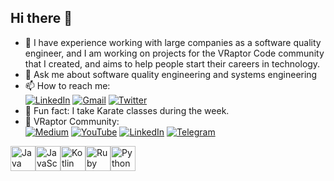 ## Hi there 👋

- 🔭 I have experience working with large companies as a software quality engineer, and I am working on projects for the VRaptor Code community that I created, and aims to help people start their careers in technology.
- 💬 Ask me about software quality engineering and systems engineering    
- 📫 How to reach me:  
[![LinkedIn](https://img.shields.io/badge/LinkedIn-0077B5?style=for-the-badge&logo=linkedin&logoColor=white)](https://www.linkedin.com/in/douglasmartinssantos/)
[![Gmail](https://img.shields.io/badge/Gmail-D14836?style=for-the-badge&logo=gmail&logoColor=white)](mailto:douglasmartinssantos7@gmail.com)
[![Twitter](https://img.shields.io/badge/Twitter-1DA1F2?style=for-the-badge&logo=twitter&logoColor=white)](https://x.com/douglinki)
- 🥋  Fun fact: I take Karate classes during the week.    
- 🦖 VRaptor Community:  
[![Medium](https://img.shields.io/badge/Medium-12100E?style=for-the-badge&logo=medium&logoColor=white)](https://vraptorcode.medium.com/)
[![YouTube](https://img.shields.io/badge/YouTube-FF0000?style=for-the-badge&logo=youtube&logoColor=white)](https://www.youtube.com/@VRaptorCode)
[![LinkedIn](https://img.shields.io/badge/LinkedIn-0077B5?style=for-the-badge&logo=linkedin&logoColor=white)](https://www.linkedin.com/company/v-raptor-code/?viewAsMember=true)
[![Telegram](https://img.shields.io/badge/Telegram-2CA5E0?style=for-the-badge&logo=telegram&logoColor=white)](https://t.me/+rpfh6Hv38wszNzMx)
<div style="display: flex; align-items: center;">
  <img src="https://cdn.jsdelivr.net/gh/devicons/devicon/icons/java/java-original.svg" width="40" height="40" alt="Java" />
  <img src="https://cdn.jsdelivr.net/gh/devicons/devicon/icons/javascript/javascript-original.svg" width="40" height="40" alt="JavaScript" />
  <img src="https://cdn.jsdelivr.net/gh/devicons/devicon/icons/kotlin/kotlin-original.svg" width="40" height="40" alt="Kotlin" />
  <img src="https://cdn.jsdelivr.net/gh/devicons/devicon/icons/ruby/ruby-original.svg" width="40" height="40" alt="Ruby" />
  <img src="https://cdn.jsdelivr.net/gh/devicons/devicon/icons/python/python-original.svg" width="40" height="40" alt="Python" />
</div>





